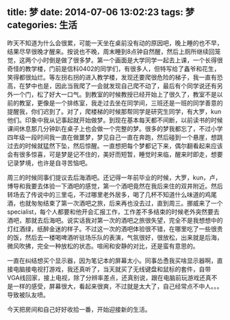 title: 梦
date: 2014-07-06 13:02:23
tags: 梦
categories: 生活
---
昨天不知道为什么会很累，可能一天坐在桌前没有动的原因吧，晚上睡的也不早，结果尽早很晚才醒来。按说也不晚，周末睡到8点钟自然醒，然后上厕所继续回笼觉，这两个小时倒是做了很多梦。第一个画面是大学同学一起去上课，一个长得很奇怪的教学楼，门前是信科0402的同学们，有很多人，但特写给了鑫爷和花生，笑得都很灿烂。等左拐右拐的进入教学楼，发现还要爬很危险的梯子，我一直有恐高，在梦中也是，因此当我爬了一会就发现自己爬不动了，最后有个同学说还有另外一个门，松了好大一口气。到教室的时候教授已经开始上了很久了，教室不是以前的教室，更像是一个排练室，我走过去坐在同学间，三班还是一班的同学善意的提醒我，你们迟到了。对了，爬楼梯的时候那帮同学是研究生同学，有大罗，kun他们。印象中我从记事起就开始做梦。到现在基本每天都不间断，以前读书的时候课间休息那几分钟趴在桌子上也会做一个完整的梦。很多的梦我都忘了，不过小学四年级一段时间我一直在做噩梦，梦见自己一直在奔跑，然后碰到一个悬崖，想跳过去的时候就猛然下坠，然后惊醒。一直想把每个梦都记下来，偶尔翻看起来应该会有很多惊喜，可是梦是记不住的，美好而短暂，睡觉时来临，醒来时即走，想要记录梦境，也许是自寻苦恼吧。

周三的时候同事们提议去后海酒吧。还记得一年前毕业的时候，大罗，kun，卢，博导和我要去体验一下酒吧的感觉，第一个酒吧竟然在我后来住的双井附近。然后转场去了传说中的三里屯，不过哪里老外居多，喝了几杯不知道什么味道的鸡尾酒，也就匆匆结束了第一次酒吧之旅，后来再也没去过，直到周三。挪威来了一个specialist，每个人都要和他开会汇报工作，工作差不多结束的时候老外突然要去酒吧，那就去后海吧。说实话我对第一次的酒吧之旅很失望，完全不是我想想中的灯红酒绿，纸醉金迷的样子。不过这一次的酒吧体验很不错，在哪里吃了一些很贵的饭，然后去一楼喝啤酒听驻场乐队的表演，气氛很好，很放松，出来就是后海，微风吹拂，完全一种放松的状态。喧闹和安静的对比，还是蛮有意思的。

一直在纠结想买个显示器，因为笔记本的屏幕太小。同事怂恿我买啥显示器啊，直接电脑接电视打游戏，我还真听了，当天就买了无线键盘和鼠标的套件，自带VGA线回家，接上电视，除了分辨率差点，还真别说，跟在电脑前玩游戏还真不是一样的感受，屏幕很大，看起来很爽，不过就是太大了，自己经常点不中人。。。导致被队友喷。

今天把房间和自己好好收拾一番，开始迎接新的生活。
